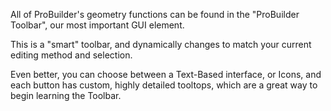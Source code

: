 
All of ProBuilder's geometry functions can be found in the "ProBuilder Toolbar", our most important GUI element.

This is a "smart" toolbar, and dynamically changes to match your current editing method and selection.

Even better, you can choose between a Text-Based interface, or Icons, and each button has custom, highly detailed tooltops, which are a great way to begin learning the Toolbar.